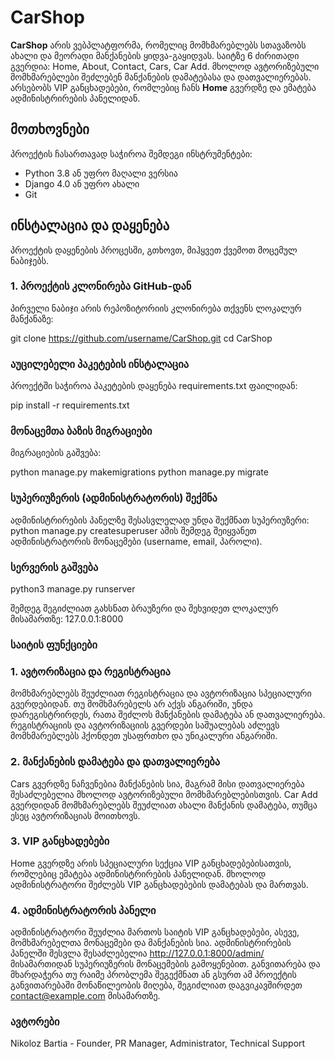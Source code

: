 # CarShop

**CarShop** არის ვებპლატფორმა, რომელიც მომხმარებლებს სთავაზობს ახალი და მეორადი მანქანების ყიდვა-გაყიდვას. საიტზე 6 ძირითადი გვერდია: Home, About, Contact, Cars, Car Add. მხოლოდ ავტორიზებული მომხმარებლები შეძლებენ მანქანების დამატებასა და დათვალიერებას. არსებობს VIP განცხადებები, რომლებიც ჩანს **Home** გვერდზე და ემატება ადმინისტრირების პანელიდან.

## მოთხოვნები

პროექტის ჩასართავად საჭიროა შემდეგი ინსტრუმენტები:

- Python 3.8 ან უფრო მაღალი ვერსია
- Django 4.0 ან უფრო ახალი
- Git

## ინსტალაცია და დაყენება

პროექტის დაყენების პროცესში, გთხოვთ, მიჰყვეთ ქვემოთ მოცემულ ნაბიჯებს.

### 1. პროექტის კლონირება GitHub-დან

პირველი ნაბიჯი არის რეპოზიტორიის კლონირება თქვენს ლოკალურ მანქანაზე:

git clone https://github.com/username/CarShop.git
cd CarShop

### აუცილებელი პაკეტების ინსტალაცია

პროექტში საჭიროა პაკეტების დაყენება requirements.txt ფაილიდან:

pip install -r requirements.txt

### მონაცემთა ბაზის მიგრაციები
მიგრაციების გაშვება:

python manage.py makemigrations
python manage.py migrate

### სუპერიუზერის (ადმინისტრატორის) შექმნა
ადმინისტრირების პანელზე შესასვლელად უნდა შექმნათ სუპერიუზერი:
python manage.py createsuperuser
ამის შემდეგ შეიყვანეთ ადმინისტრატორის მონაცემები (username, email, პაროლი).

### სერვერის გაშვება

python3 manage.py runserver

შემდეგ შეგიძლიათ გახსნათ ბრაუზერი და შეხვიდეთ ლოკალურ მისამართზე:
127.0.0.1:8000

### საიტის ფუნქციები
### 1. ავტორიზაცია და რეგისტრაცია

მომხმარებლებს შეუძლიათ რეგისტრაცია და ავტორიზაცია სპეციალური გვერდებიდან. თუ მომხმარებელს არ აქვს ანგარიში, უნდა დარეგისტრირდეს, რათა შეძლოს მანქანების დამატება ან დათვალიერება.
რეგისტრაციის და ავტორიზაციის გვერდები საშუალებას აძლევს მომხმარებლებს ჰქონდეთ უსაფრთხო და უნიკალური ანგარიში.

### 2. მანქანების დამატება და დათვალიერება
Cars გვერდზე ნაჩვენებია მანქანების სია, მაგრამ მისი დათვალიერება შესაძლებელია მხოლოდ ავტორიზებული მომხმარებლებისთვის.
Car Add გვერდიდან მომხმარებლებს შეუძლიათ ახალი მანქანის დამატება, თუმცა ესეც ავტორიზაციას მოითხოვს.

### 3. VIP განცხადებები
Home გვერდზე არის სპეციალური სექცია VIP განცხადებებისათვის, რომლებიც ემატება ადმინისტრირების პანელიდან.
მხოლოდ ადმინისტრატორი შეძლებს VIP განცხადებების დამატებას და მართვას.

### 4. ადმინისტრატორის პანელი
ადმინისტრატორი შეუძლია მართოს საიტის VIP განცხადებები, ასევე, მომხმარებელთა მონაცემები და მანქანების სია.
ადმინისტრირების პანელში შესვლა შესაძლებელია http://127.0.0.1:8000/admin/ მისამართიდან სუპერიუზერის მონაცემების გამოყენებით.
განვითარება და მხარდაჭერა
თუ რაიმე პრობლემა შეგექმნათ ან გსურთ ამ პროექტის განვითარებაში მონაწილეობის მიღება, შეგიძლიათ დაგვიკავშირდეთ contact@example.com მისამართზე.

### ავტორები
Nikoloz Bartia - Founder, PR Manager, Administrator, Technical Support



